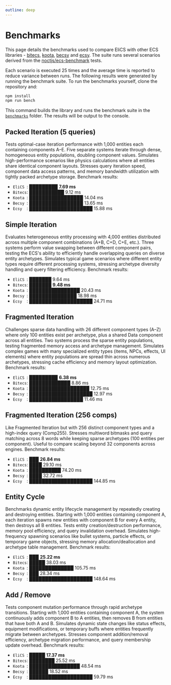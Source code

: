 ```yaml
---
outline: deep
---
```


# Benchmarks

This page details the benchmarks used to compare EliCS with other ECS
libraries - [bitecs](https://github.com/NateTheGreatt/bitECS), [koota](https://github.com/pmndrs/koota), [becsy](https://lastolivegames.github.io/becsy/) and [ecsy](https://ecsyjs.github.io/ecsy/). The suite runs several scenarios derived from the [noctjs/ecs-benchmark](https://github.com/noctjs/ecs-benchmark) tests.

Each scenario is executed 25 times and the average time is reported to reduce
variance between runs. The following results were generated by running the
benchmark suite. To run the benchmarks yourself, clone the repository and:

```bash
npm install
npm run bench
```

This command builds the library and runs the benchmark suite in the
[`benchmarks`](https://github.com/elixr-games/elics/tree/main/benchmarks) folder. The results will be output to the console.

<!-- benchmark-start -->

## Packed Iteration (5 queries)

Tests optimal-case iteration performance with 1,000 entities each containing components A–E. Five separate systems iterate through dense, homogeneous entity populations, doubling component values. Simulates high-performance scenarios like physics calculations where all entities share identical component layouts. Stresses query iteration speed, component data access patterns, and memory bandwidth utilization with tightly packed archetype storage. Benchmark results:

- `EliCS `: █████████ **7.69 ms**
- `Bitecs`: ███████████ 9.12 ms
- `Koota `: █████████████████ 14.04 ms
- `Becsy `: █████████████████ 13.65 ms
- `Ecsy  `: ████████████████████ 15.88 ms

## Simple Iteration

Evaluates heterogeneous entity processing with 4,000 entities distributed across multiple component combinations (A+B, C+D, C+E, etc.). Three systems perform value swapping between different component pairs, testing the ECS's ability to efficiently handle overlapping queries on diverse entity archetypes. Simulates typical game scenarios where different entity types require different processing systems, stressing archetype diversity handling and query filtering efficiency. Benchmark results:

- `EliCS `: ███████ 9.64 ms
- `Bitecs`: ███████ **9.48 ms**
- `Koota `: ████████████████ 20.43 ms
- `Becsy `: ███████████████ 18.98 ms
- `Ecsy  `: ████████████████████ 24.71 ms

## Fragmented Iteration

Challenges sparse data handling with 26 different component types (A–Z) where only 100 entities exist per archetype, plus a shared Data component across all entities. Two systems process the sparse entity populations, testing fragmented memory access and archetype management. Simulates complex games with many specialized entity types (items, NPCs, effects, UI elements) where entity populations are spread thin across numerous archetypes, stressing cache efficiency and memory layout optimization. Benchmark results:

- `EliCS `: █████████ **6.38 ms**
- `Bitecs`: █████████████ 8.86 ms
- `Koota `: ███████████████████ 12.75 ms
- `Becsy `: ████████████████████ 12.97 ms
- `Ecsy  `: █████████████████ 11.46 ms

## Fragmented Iteration (256 comps)

Like Fragmented Iteration but with 256 distinct component types and a high-index query (Comp255). Stresses multiword bitmasks and query matching across 8 words while keeping sparse archetypes (100 entities per component). Useful to compare scaling beyond 32 components across engines. Benchmark results:

- `EliCS `: ███ **26.84 ms**
- `Bitecs`: ████ 29.10 ms
- `Koota `: ██████████ 74.20 ms
- `Becsy `: ████ 32.72 ms
- `Ecsy  `: ████████████████████ 144.85 ms

## Entity Cycle

Benchmarks dynamic entity lifecycle management by repeatedly creating and destroying entities. Starting with 1,000 entities containing component A, each iteration spawns new entities with component B for every A entity, then destroys all B entities. Tests entity creation/destruction performance, memory pool efficiency, and query invalidation overhead. Simulates high-frequency spawning scenarios like bullet systems, particle effects, or temporary game objects, stressing memory allocation/deallocation and archetype table management. Benchmark results:

- `EliCS `: ███ **25.22 ms**
- `Bitecs`: █████ 38.03 ms
- `Koota `: ██████████████ 105.75 ms
- `Becsy `: ███ 28.34 ms
- `Ecsy  `: ████████████████████ 148.64 ms

## Add / Remove

Tests component mutation performance through rapid archetype transitions. Starting with 1,000 entities containing component A, the system continuously adds component B to A entities, then removes B from entities that have both A and B. Simulates dynamic state changes like status effects, equipment modifications, or temporary buffs where entities frequently migrate between archetypes. Stresses component addition/removal efficiency, archetype migration performance, and query membership update overhead. Benchmark results:

- `EliCS `: █████ **17.37 ms**
- `Bitecs`: ████████ 25.52 ms
- `Koota `: ████████████████ 48.54 ms
- `Becsy `: ██████ 18.52 ms
- `Ecsy  `: ████████████████████ 59.79 ms
<!-- benchmark-end -->
